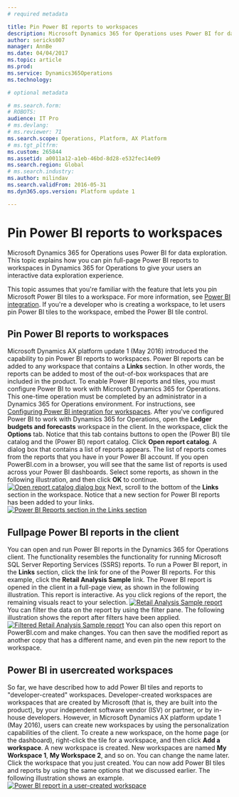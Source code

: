```yaml
---
# required metadata

title: Pin Power BI reports to workspaces
description: Microsoft Dynamics 365 for Operations uses Power BI for data exploration. This topic explains how you can pin full-page Power BI reports to workspaces in Dynamics 365 for Operations to give your users an interactive data exploration experience.
author: sericks007
manager: AnnBe
ms.date: 04/04/2017
ms.topic: article
ms.prod: 
ms.service: Dynamics365Operations
ms.technology: 

# optional metadata

# ms.search.form: 
# ROBOTS: 
audience: IT Pro
# ms.devlang: 
# ms.reviewer: 71
ms.search.scope: Operations, Platform, AX Platform
# ms.tgt_pltfrm: 
ms.custom: 265844
ms.assetid: a0011a12-a1eb-46bd-8d28-e532fec14e09
ms.search.region: Global
# ms.search.industry: 
ms.author: milindav
ms.search.validFrom: 2016-05-31
ms.dyn365.ops.version: Platform update 1

---
```


# Pin Power BI reports to workspaces

Microsoft Dynamics 365 for Operations uses Power BI for data exploration. This topic explains how you can pin full-page Power BI reports to workspaces in Dynamics 365 for Operations to give your users an interactive data exploration experience.

This topic assumes that you're familiar with the feature that lets you pin Microsoft Power BI tiles to a workspace. For more information, see [Power BI integration](power-bi-integration.md). If you're a developer who is creating a workspace, to let users pin Power BI tiles to the workspace, embed the Power BI tile control.

## Pin Power BI reports to workspaces
Microsoft Dynamics AX platform update 1 (May 2016) introduced the capability to pin Power BI reports to workspaces. Power BI reports can be added to any workspace that contains a **Links** section. In other words, the reports can be added to most of the out-of-box workspaces that are included in the product. To enable Power BI reports and tiles, you must configure Power BI to work with Microsoft Dynamics 365 for Operations. This one-time operation must be completed by an administrator in a Dynamics 365 for Operations environment. For instructions, see [Configuring Power BI integration for workspaces](configure-power-bi-integration.md). After you've configured Power BI to work with Dynamics 365 for Operations, open the **Ledger budgets and forecasts** workspace in the client. In the workspace, click the **Options** tab. Notice that this tab contains buttons to open the (Power BI) tile catalog and the (Power BI) report catalog. Click **Open report catalog**. A dialog box that contains a list of reports appears. The list of reports comes from the reports that you have in your Power BI account. If you open PowerBI.com in a browser, you will see that the same list of reports is used across your Power BI dashboards. Select some reports, as shown in the following illustration, and then click **OK** to continue. [![Open report catalog dialog box](./media/ledger-budgets-workspace-list-of-reports-chosen-1024x570.jpg)](./media/ledger-budgets-workspace-list-of-reports-chosen.jpg) Next, scroll to the bottom of the **Links** section in the workspace. Notice that a new section for Power BI reports has been added to your links. [![Power BI Reports section in the Links section](./media/ledger-budgets-workspace-reports-in-links-section-1024x572.jpg)](./media/ledger-budgets-workspace-reports-in-links-section.jpg)

## Fullpage Power BI reports in the client
You can open and run Power BI reports in the Dynamics 365 for Operations client. The functionality resembles the functionality for running Microsoft SQL Server Reporting Services (SSRS) reports. To run a Power BI report, in the **Links** section, click the link for one of the Power BI reports. For this example, click the **Retail Analysis Sample** link. The Power BI report is opened in the client in a full-page view, as shown in the following illustration. This report is interactive. As you click regions of the report, the remaining visuals react to your selection. [![Retail Analysis Sample report](./media/retail-analysis-report-full-page-no-filters-1024x573.jpg)](./media/retail-analysis-report-full-page-no-filters.jpg) You can filter the data on the report by using the filter pane. The following illustration shows the report after filters have been applied. [![Filtered Retail Analysis Sample report](./media/retail-analysis-report-full-page-filtered-view-1-1024x571.jpg)](./media/retail-analysis-report-full-page-filtered-view-1.jpg) You can also open this report on PowerBI.com and make changes. You can then save the modified report as another copy that has a different name, and even pin the new report to the workspace.

## Power BI in usercreated workspaces
So far, we have described how to add Power BI tiles and reports to "developer-created" workspaces. Developer-created workspaces are workspaces that are created by Microsoft (that is, they are built into the product), by your independent software vendor (ISV) or partner, or by in-house developers. However, in Microsoft Dynamics AX platform update 1 (May 2016), users can create new workspaces by using the personalization capabilities of the client. To create a new workspace, on the home page (or the dashboard), right-click the tile for a workspace, and then click **Add a workspace**. A new workspace is created. New workspaces are named **My Workspace 1**, **My Workspace 2**, and so on. You can change the name later. Click the workspace that you just created. You can now add Power BI tiles and reports by using the same options that we discussed earlier. The following illustration shows an example. [![Power BI report in a user-created workspace](./media/my-workspace-with-tiles-and-reports-1024x584.jpg)](./media/my-workspace-with-tiles-and-reports.jpg)

